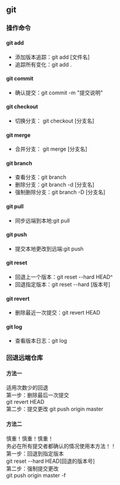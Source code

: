 ## git

### 操作命令
#### git add
- 添加版本追踪：git add [文件名]
- 追踪所有变化：git add .

#### git commit
- 确认提交：git commit -m "提交说明"

#### git checkout
- 切换分支： git checkout [分支名]

#### git merge
- 合并分支： git merge [分支名]

#### git branch
- 查看分支：git branch  
- 删除分支：git branch -d [分支名]
- 强制删除分支：git branch -D [分支名]
#### git pull
- 同步远端到本地:git pull

#### git push
- 提交本地更改到远端:git push

#### git reset
- 回退上一个版本：git reset --hard HEAD^  
- 回退指定版本：git reset --hard [版本号]

#### git revert
- 删除最近一次提交：git revert HEAD

#### git log
- 查看版本日志：git log


### 回退远端仓库
#### 方法一
适用次数少的回退  
第一步：删除最后一次提交  
git revert HEAD  
第二步：提交更改
git push origin master   
#### 方法二
慎重！慎重！慎重！  
务必在所有提交者都确认的情况使用本方法！！   
第一步：回退到指定版本  
git reset --hard HEAD[回退的版本号]   
第二步：强制提交更改   
git push origin master -f   


